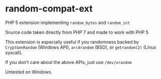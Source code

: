 random-compat-ext
=================

PHP 5 extension implementing `random_bytes` and `random_int`

Source code taken directly from PHP 7 and made to work with PHP 5

This extension is especially useful if you randomness backed by `CryptGenRandom` (Windows API), `arc4random` (BSD), or `getrandom(2)` (Linux syscall).

If you don't care about the above APIs, just use `/dev/urandom`

Untested on Windows.
